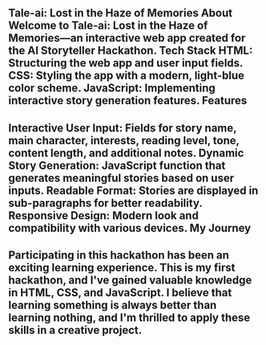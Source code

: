 Tale-ai: Lost in the Haze of Memories
About
Welcome to Tale-ai: Lost in the Haze of Memories—an interactive web app created for the AI Storyteller Hackathon.
Tech Stack
HTML: Structuring the web app and user input fields.
CSS: Styling the app with a modern, light-blue color scheme.
JavaScript: Implementing interactive story generation features.
Features
-----------
Interactive User Input: Fields for story name, main character, interests, reading level, tone, content length, and additional notes.
Dynamic Story Generation: JavaScript function that generates meaningful stories based on user inputs.
Readable Format: Stories are displayed in sub-paragraphs for better readability.
Responsive Design: Modern look and compatibility with various devices.
My Journey
---------------
Participating in this hackathon has been an exciting learning experience. 
This is my first hackathon, and I've gained valuable knowledge in HTML, CSS, and JavaScript.
I believe that learning something is always better than learning nothing, and I'm thrilled to apply these skills in a creative project.
---------------
